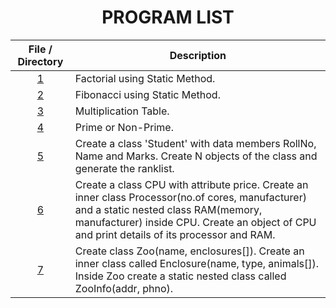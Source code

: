 <h1 align="center"> PROGRAM LIST </h1>

| File / Directory | Description |
|:---:|---|
| [1](Factorial.java) | Factorial using Static Method. |
| [2](Fibonacci.java) | Fibonacci using Static Method. |
| [3](MultTable.java) | Multiplication Table. |
| [4](Prime.java) | Prime or Non-Prime. |
| [5](StudentMain.java) | Create a class 'Student' with data members RollNo, Name and Marks. Create N objects of the class and generate the ranklist. |
| [6](CPUDemo.java) | Create a class CPU with attribute price. Create an inner class Processor(no.of cores, manufacturer) and a static nested class RAM(memory, manufacturer) inside CPU. Create an object of CPU and print details of its processor and RAM. |
| [7](ZooDemo.java) | Create class Zoo(name, enclosures[]). Create an inner class called Enclosure(name, type, animals[]). Inside Zoo create a static nested class called ZooInfo(addr, phno). |
